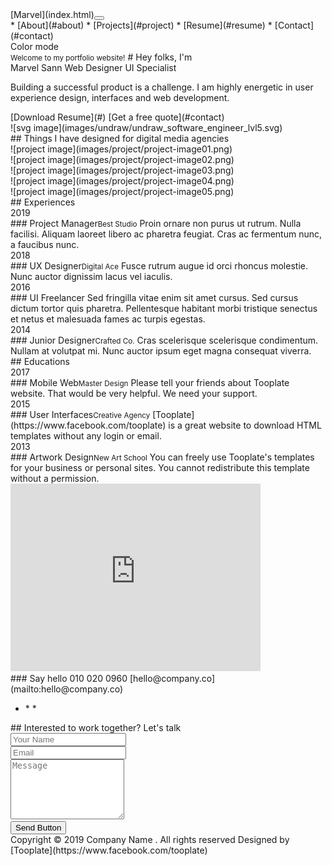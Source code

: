 <nav class="navbar navbar-expand-sm navbar-light">

<div class="container">[Marvel](index.html)<button class="navbar-toggler" type="button" data-toggle="collapse" data-target="#navbarNav" aria-controls="navbarNav" aria-expanded="false" aria-label="Toggle navigation"><span class="navbar-toggler-icon"></span><span class="navbar-toggler-icon"></span><span class="navbar-toggler-icon"></span></button>

<div class="collapse navbar-collapse" id="navbarNav">* [<span data-hover="About">About</span>](#about) * [<span data-hover="Projects">Projects</span>](#project) * [<span data-hover="Resume">Resume</span>](#resume) * [<span data-hover="Contact">Contact</span>](#contact)

<div class="ml-lg-4">

<div class="color-mode d-lg-flex justify-content-center align-items-center">Color mode</div>

</div>

</div>

</div>

</nav>

<section class="about full-screen d-lg-flex justify-content-center align-items-center" id="about">

<div class="container">

<div class="row">

<div class="col-lg-7 col-md-12 col-12 d-flex align-items-center">

<div class="about-text"><small class="small-text">Welcome to <span class="mobile-block">my portfolio website!</span></small> # <span class="mr-2">Hey folks, I'm</span>

<div class="animated-info"><span class="animated-item">Marvel Sann</span> <span class="animated-item">Web Designer</span> <span class="animated-item">UI Specialist</span></div>

Building a successful product is a challenge. I am highly energetic in user experience design, interfaces and web development.

<div class="custom-btn-group mt-4">[Download Resume](#) [Get a free quote](#contact)</div>

</div>

</div>

<div class="col-lg-5 col-md-12 col-12">

<div class="about-image svg">![svg image](images/undraw/undraw_software_engineer_lvl5.svg)</div>

</div>

</div>

</div>

</section>

<section class="project py-5" id="project">

<div class="container">

<div class="row">

<div class="col-lg-11 text-center mx-auto col-12">

<div class="col-lg-8 mx-auto">## Things I have designed for digital media agencies</div>

<div class="owl-carousel owl-theme">

<div class="item">

<div class="project-info">![project image](images/project/project-image01.png)</div>

</div>

<div class="item">

<div class="project-info">![project image](images/project/project-image02.png)</div>

</div>

<div class="item">

<div class="project-info">![project image](images/project/project-image03.png)</div>

</div>

<div class="item">

<div class="project-info">![project image](images/project/project-image04.png)</div>

</div>

<div class="item">

<div class="project-info">![project image](images/project/project-image05.png)</div>

</div>

</div>

</div>

</div>

</div>

</section>

<section class="resume py-5 d-lg-flex justify-content-center align-items-center" id="resume">

<div class="container">

<div class="row">

<div class="col-lg-6 col-12">## Experiences

<div class="timeline">

<div class="timeline-wrapper">

<div class="timeline-yr"><span>2019</span></div>

<div class="timeline-info">### <span>Project Manager</span><small>Best Studio</small> Proin ornare non purus ut rutrum. Nulla facilisi. Aliquam laoreet libero ac pharetra feugiat. Cras ac fermentum nunc, a faucibus nunc.</div>

</div>

<div class="timeline-wrapper">

<div class="timeline-yr"><span>2018</span></div>

<div class="timeline-info">### <span>UX Designer</span><small>Digital Ace</small> Fusce rutrum augue id orci rhoncus molestie. Nunc auctor dignissim lacus vel iaculis.</div>

</div>

<div class="timeline-wrapper">

<div class="timeline-yr"><span>2016</span></div>

<div class="timeline-info">### <span>UI Freelancer</span> Sed fringilla vitae enim sit amet cursus. Sed cursus dictum tortor quis pharetra. Pellentesque habitant morbi tristique senectus et netus et malesuada fames ac turpis egestas.</div>

</div>

<div class="timeline-wrapper">

<div class="timeline-yr"><span>2014</span></div>

<div class="timeline-info">### <span>Junior Designer<small>Crafted Co.</small></span> Cras scelerisque scelerisque condimentum. Nullam at volutpat mi. Nunc auctor ipsum eget magna consequat viverra.</div>

</div>

</div>

</div>

<div class="col-lg-6 col-12">## Educations

<div class="timeline">

<div class="timeline-wrapper">

<div class="timeline-yr"><span>2017</span></div>

<div class="timeline-info">### <span>Mobile Web</span><small>Master Design</small> Please tell your friends about Tooplate website. That would be very helpful. We need your support.</div>

</div>

<div class="timeline-wrapper">

<div class="timeline-yr"><span>2015</span></div>

<div class="timeline-info">### <span>User Interfaces</span><small>Creative Agency</small> [Tooplate](https://www.facebook.com/tooplate) is a great website to download HTML templates without any login or email.</div>

</div>

<div class="timeline-wrapper">

<div class="timeline-yr"><span>2013</span></div>

<div class="timeline-info">### <span>Artwork Design</span><small>New Art School</small> You can freely use Tooplate's templates for your business or personal sites. You cannot redistribute this template without a permission.</div>

</div>

</div>

</div>

</div>

</div>

</section>

<section class="contact py-5" id="contact">

<div class="container">

<div class="row">

<div class="col-lg-5 mr-lg-5 col-12">

<div class="google-map w-100"><iframe src="https://www.google.com/maps/embed?pb=!1m18!1m12!1m3!1d12088.558402180099!2d-73.99373482142036!3d40.75895421922642!2m3!1f0!2f0!3f0!3m2!1i1024!2i768!4f13.1!3m3!1m2!1s0x89c25855b8fb3083%3A0xa0f9aef176042a5c!2sTheater+District%2C+New+York%2C+NY%2C+USA!5e0!3m2!1sen!2smm!4v1549875377188" width="400" height="300" frameborder="0" style="border:0" allowfullscreen=""></iframe></div>

<div class="contact-info d-flex justify-content-between align-items-center py-4 px-lg-5">

<div class="contact-info-item">### Say hello 010 020 0960 [hello@company.co](mailto:hello@company.co)</div>

* [](# "Dribbble") * [](# "Instagram") * [](# "Youtube")</div>

</div>

<div class="col-lg-6 col-12">

<div class="contact-form">## Interested to work together? Let's talk

<form action="" method="get">

<div class="row">

<div class="col-lg-6 col-12"><input type="text" class="form-control" name="name" placeholder="Your Name" id="name"></div>

<div class="col-lg-6 col-12"><input type="email" class="form-control" name="email" placeholder="Email" id="email"></div>

<div class="col-12"><textarea name="message" rows="6" class="form-control" id="message" placeholder="Message"></textarea></div>

<div class="ml-lg-auto col-lg-5 col-12"><input type="submit" class="form-control submit-btn" value="Send Button"></div>

</div>

</form>

</div>

</div>

</div>

</div>

</section>

<footer class="footer py-5">

<div class="container">

<div class="row">

<div class="col-lg-12 col-12">Copyright © 2019 Company Name . All rights reserved Designed by [Tooplate](https://www.facebook.com/tooplate)</div>

</div>

</div>

</footer>
